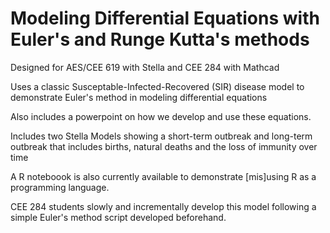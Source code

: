 # Modeling Differential Equations with Euler's and Runge Kutta's methods

Designed for AES/CEE 619 with Stella and CEE 284 with Mathcad

Uses a classic Susceptable-Infected-Recovered (SIR) disease model to demonstrate Euler's method in modeling differential equations

Also includes a powerpoint on how we develop and use these equations.

Includes two Stella Models showing a short-term outbreak and long-term outbreak that includes births, natural deaths and the loss of immunity over time

A R noteboook is also currently available to demonstrate [mis]using R as a programming language.

CEE 284 students slowly and incrementally develop this model following a simple Euler's method script developed beforehand.


